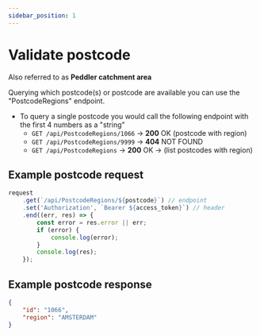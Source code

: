 ```yaml
---
sidebar_position: 1
---
```


# Validate postcode

Also referred to as **Peddler catchment area**

Querying which postcode(s) or postcode are available you can use the "PostcodeRegions" endpoint.
- To query a single postcode you would call the following endpoint with the first 4 numbers as a "string"
  - `GET /api/PostcodeRegions/1066` -> **200** OK (postcode with region) 
  - `GET /api/PostcodeRegions/9999` -> **404** NOT FOUND
  - `GET /api/PostcodeRegions` -> **200** OK -> (list postcodes with region) 
  
## Example postcode request

```js
request
    .get(`/api/PostcodeRegions/${postcode}`) // endpoint
    .set('Authorization', `Bearer ${access_token}`) // header
    .end((err, res) => {
        const error = res.error || err;
        if (error) {
            console.log(error);
        }
        console.log(res);
    });
```

## Example postcode response

```json
{
    "id": "1066",
    "region": "AMSTERDAM"
}
```
